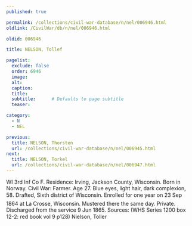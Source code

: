 ```yaml
---
published: true

permalink: /collections/civil-war-database/n/nel/006946.html
oldlink: /CivilWar/db/n/nel/006946.html

oldid: 006946

title: NELSON, Tollef

pagelist:
  exclude: false
  order: 6946
  image: 
  alt:
  caption:
  title:
  subtitle:      # Defaults to page subtitle
  teaser:

category: 
  - N 
  - NEL

previous:
  title: NELSON, Thorsten
  url: /collections/civil-war-database/n/nel/006945.html  
next:
  title: NELSON, Torkel
  url: /collections/civil-war-database/n/nel/006947.html   
---
```

WI 3rd Inf Co F. Residence: Irving, Jackson County, Wisconsin. Born in Norway. Civil War: Farmer. Age 27. Blue eyes, light hair, dark complexion, 5&#146;8&#148;. Drafted, Sixth district of Wisconsin. Enrolled for one year on 23 Sep 1864 at La Crosse, Wisconsin. Mustered there the same day. Private. Discharged from the service 9 Jun 1865. Sources: (WHS Series 1200 box 12-2: red book vol 9 p128) &#147;Nielson, Toller&#148;